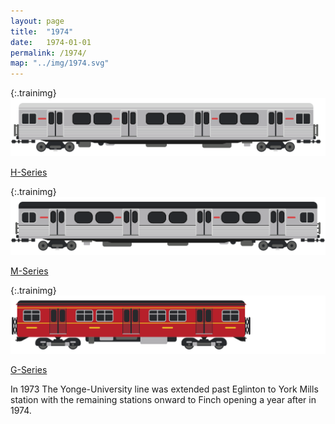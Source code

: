 ```yaml
---
layout: page
title:  "1974"
date:   1974-01-01
permalink: /1974/
map: "../img/1974.svg"
---
```


{:.trainimg}
![H-Series](../img/h-series.svg)

[H-Series](https://en.wikipedia.org/wiki/H_series_(Toronto_subway))

{:.trainimg}
![M-Series](../img/m-series.svg)

[M-Series](https://en.wikipedia.org/wiki/M_series_(Toronto_subway))

{:.trainimg}
![G-Series](../img/g-series.svg)

[G-Series](https://en.wikipedia.org/wiki/G_series_(Toronto_subway))

In 1973 The Yonge-University line was extended past Eglinton to York Mills station with the remaining stations onward to Finch opening a year after in 1974.  